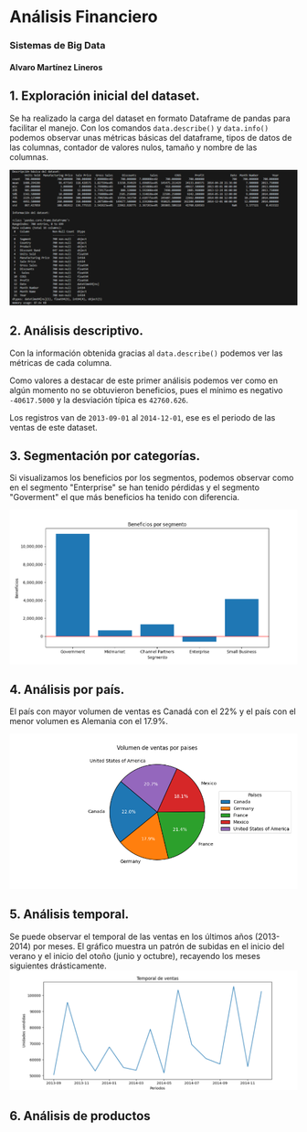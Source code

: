 # Análisis Financiero
### Sistemas de Big Data
#### Alvaro Martínez Lineros

## 1. Exploración inicial del dataset.
Se ha realizado la carga del dataset en formato Dataframe de pandas para facilitar el manejo. Con los comandos `data.describe()` y `data.info()` podemos observar unas métricas básicas del dataframe, tipos de datos de las columnas, contador de valores nulos, tamaño y nombre de las columnas.

![informacionDatos](capturas/informacion.PNG)

## 2. Análisis descriptivo.
Con la información obtenida gracias al `data.describe()` podemos ver las métricas de cada columna.

Como valores a destacar de este primer análisis podemos ver como en algún momento no se obtuvieron beneficios, pues el mínimo es negativo `-40617.5000` y la desviación típica es `42760.626`. 

Los registros van de `2013-09-01` al `2014-12-01`, ese es el periodo de las ventas de este dataset.

## 3. Segmentación por categorías.
Si visualizamos los beneficios por los segmentos, podemos observar como en el segmento "Enterprise" se han tenido pérdidas y el segmento "Goverment" el que más beneficios ha tenido con diferencia.

![beneficios](capturas/beneficioSegmento.PNG)

## 4. Análisis por país.
El país con mayor volumen de ventas es Canadá con el 22% y el país con el menor volumen es Alemania con el 17.9%.

![ventas](capturas/ventasPaises.png)

## 5. Análisis temporal.

Se puede observar el temporal de las ventas en los últimos años (2013-2014) por meses. El gráfico muestra un patrón de subidas en el inicio del verano y el inicio del otoño (junio y octubre), recayendo los meses siguientes drásticamente.
![temporal](capturas/temporalVentas.PNG)

## 6. Análisis de productos

